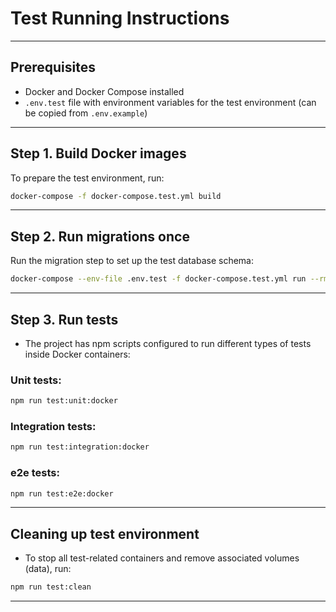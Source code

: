 # Test Running Instructions

---

## Prerequisites

- Docker and Docker Compose installed
- `.env.test` file with environment variables for the test environment (can be copied from `.env.example`)

---

## Step 1. Build Docker images

To prepare the test environment, run:

```bash
docker-compose -f docker-compose.test.yml build
```

---

## Step 2. Run migrations once

Run the migration step to set up the test database schema:

```bash
docker-compose --env-file .env.test -f docker-compose.test.yml run --rm migrate
```

---

## Step 3. Run tests

- The project has npm scripts configured to run different types of tests inside Docker containers:

### Unit tests:

```bash
npm run test:unit:docker
```

### Integration tests:

```bash
npm run test:integration:docker
```

### e2e tests:

```bash
npm run test:e2e:docker
```

---

## Cleaning up test environment
- To stop all test-related containers and remove associated volumes (data), run:

```bash
npm run test:clean
```

---

